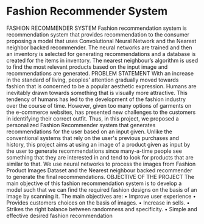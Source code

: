 # Fashion Recommender System
FASHION RECOMMENDER SYSTEM
Fashion recommendation system is recommendation system that provides recommendation 
to the consumer proposing a model that uses Convolutional Neural Network and the Nearest 
neighbor backed recommender. The neural networks are trained and then an inventory is selected 
for generating recommendations and a database is created for the items in inventory. The nearest 
neighbour’s algorithm is used to find the most relevant products based on the input image and 
recommendations are generated.
PROBLEM STATEMENT
With an increase in the standard of living, peoples' attention gradually moved towards fashion that 
is concerned to be a popular aesthetic expression. Humans are inevitably drawn towards 
something that is visually more attractive. This tendency of humans has led to the development of 
the fashion industry over the course of time. However, given too many options of garments on the 
e-commerce websites, has presented new challenges to the customers in identifying their correct 
outfit. Thus, in this project, we proposed a personalized Fashion Recommender system that 
generates recommendations for the user based on an input given. Unlike the conventional 
systems that rely on the user's previous purchases and history, this project aims at using an image 
of a product given as input by the user to generate recommendations since many-a-time people 
see something that they are interested in and tend to look for products that are similar to that. We 
use neural networks to process the images from Fashion Product Images Dataset and the Nearest 
neighbour backed recommender to generate the final recommendations.
OBJECTIVE OF THE PROJECT
The main objective of this fashion recommendation system is to develop a model such that 
we can find the required fashion designs on the basis of an image by scanning it. The main 
objectives are:
• Improve user experience
• Provides customers choices on the basis of images.
• Increase in sells.
• Strikes the right balance between randomness and specificity.
• Simple and effective desired fashion recommendation
 
